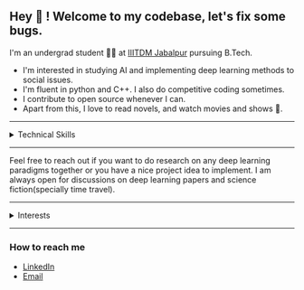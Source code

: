 ## Hey 👋 ! Welcome to my codebase, let's fix some bugs.

I'm an undergrad student :man_student: at [IIITDM Jabalpur](https://www.iiitdmj.ac.in/) pursuing B.Tech. 
- I'm interested in studying AI and implementing deep learning methods to social issues. 
- I'm fluent in python and C++. I also do competitive coding sometimes. 
- I contribute to open source whenever I can. 
- Apart from this, I love to read novels, and watch movies and shows :star_struck:.

---

<details>
    <summary>Technical Skills</summary>
    
    Languages : python, C++, MATLAB, HTML, CSS, Octave
    Tools/Libs : pandas, numpy, opencv, tensorflow, pytorch, matplotlib, jupyter, scikit-learn, dash, flask, APIs, GCP, IBM Cloud, Bash
    
</details>

---

Feel free to reach out if you want to do research on any deep learning paradigms together or you have a nice project idea to implement. I am always open for discussions on deep learning papers and science fiction(specially time travel).

---

<details>
    <summary>Interests</summary>
     
    - Deep learning in computer vision
      - Low light images
      - Denoising images
      - Attention in visual domain (Image captioning)
      - Video analysis with attention
    - Time Series Analysis
      - Comparative study with classical methods
      - ESN method specially in the context of financial data modelling
      - Improving RNN based approaches
    - Hyperparameter optimization 
    - Self ensembling approaches
    - Low code(high level APIs) or code generation ideas
    - Graph Neural Networks
    
</details>

---

### How to reach me
- [LinkedIn](https://www.linkedin.com/in/avats-dev/)
- [Email](mailto:avats.dev@gmail.com) 	
